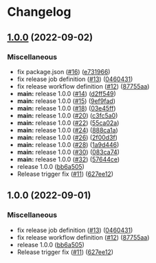 # Changelog

## [1.0.0](https://github.com/sygmaprotocol/sygma-sdk/compare/v1.0.0...v1.0.0) (2022-09-02)


### Miscellaneous

* fix package.json ([#16](https://github.com/sygmaprotocol/sygma-sdk/issues/16)) ([e731966](https://github.com/sygmaprotocol/sygma-sdk/commit/e73196621f78582b83fab77fa182e74f4e7100c7))
* fix release job definition ([#13](https://github.com/sygmaprotocol/sygma-sdk/issues/13)) ([0460431](https://github.com/sygmaprotocol/sygma-sdk/commit/046043136a1aa915d9908ab9928fa72c48ed7692))
* fix release workflow definition ([#12](https://github.com/sygmaprotocol/sygma-sdk/issues/12)) ([87755aa](https://github.com/sygmaprotocol/sygma-sdk/commit/87755aa390cafacca8ce63ae8f90e507937ffc76))
* **main:** release 1.0.0 ([#14](https://github.com/sygmaprotocol/sygma-sdk/issues/14)) ([d2ff549](https://github.com/sygmaprotocol/sygma-sdk/commit/d2ff549d78db85114db0157d8ecc2c8becbaf258))
* **main:** release 1.0.0 ([#15](https://github.com/sygmaprotocol/sygma-sdk/issues/15)) ([9ef9fad](https://github.com/sygmaprotocol/sygma-sdk/commit/9ef9fadd8b4edd80a8e065623b0f114562cb0804))
* **main:** release 1.0.0 ([#18](https://github.com/sygmaprotocol/sygma-sdk/issues/18)) ([03e45ff](https://github.com/sygmaprotocol/sygma-sdk/commit/03e45ffad3890f71e3a5dbe629918d28f8b9debf))
* **main:** release 1.0.0 ([#20](https://github.com/sygmaprotocol/sygma-sdk/issues/20)) ([c3fc5a0](https://github.com/sygmaprotocol/sygma-sdk/commit/c3fc5a0e17cfb1cb15b30cacdccf94de1975452b))
* **main:** release 1.0.0 ([#22](https://github.com/sygmaprotocol/sygma-sdk/issues/22)) ([55ca02a](https://github.com/sygmaprotocol/sygma-sdk/commit/55ca02a1dbe2f9387e499efb2cd09018c1aaaa05))
* **main:** release 1.0.0 ([#24](https://github.com/sygmaprotocol/sygma-sdk/issues/24)) ([888ca1a](https://github.com/sygmaprotocol/sygma-sdk/commit/888ca1a61537ab41c986571873950d75df474848))
* **main:** release 1.0.0 ([#26](https://github.com/sygmaprotocol/sygma-sdk/issues/26)) ([2f00d3f](https://github.com/sygmaprotocol/sygma-sdk/commit/2f00d3fef110129b6bfb72d474856d0b4dde37cc))
* **main:** release 1.0.0 ([#28](https://github.com/sygmaprotocol/sygma-sdk/issues/28)) ([1a9d446](https://github.com/sygmaprotocol/sygma-sdk/commit/1a9d4463084b68dd39a0c58a43f7539d81c89623))
* **main:** release 1.0.0 ([#30](https://github.com/sygmaprotocol/sygma-sdk/issues/30)) ([083ca74](https://github.com/sygmaprotocol/sygma-sdk/commit/083ca745e8517df5a07db620416166aba8c267a7))
* **main:** release 1.0.0 ([#32](https://github.com/sygmaprotocol/sygma-sdk/issues/32)) ([57644ce](https://github.com/sygmaprotocol/sygma-sdk/commit/57644cedb7eb2430559d33d7a3a22266131c0b84))
* release 1.0.0 ([bb6a505](https://github.com/sygmaprotocol/sygma-sdk/commit/bb6a5053d843960f445f0dacebe101745f4d908f))
* Release trigger fix ([#11](https://github.com/sygmaprotocol/sygma-sdk/issues/11)) ([627ee12](https://github.com/sygmaprotocol/sygma-sdk/commit/627ee121c9c35d562e27388e9257dc944e19d68a))

## 1.0.0 (2022-09-01)


### Miscellaneous

* fix release job definition ([#13](https://github.com/sygmaprotocol/sygma-sdk/issues/13)) ([0460431](https://github.com/sygmaprotocol/sygma-sdk/commit/046043136a1aa915d9908ab9928fa72c48ed7692))
* fix release workflow definition ([#12](https://github.com/sygmaprotocol/sygma-sdk/issues/12)) ([87755aa](https://github.com/sygmaprotocol/sygma-sdk/commit/87755aa390cafacca8ce63ae8f90e507937ffc76))
* release 1.0.0 ([bb6a505](https://github.com/sygmaprotocol/sygma-sdk/commit/bb6a5053d843960f445f0dacebe101745f4d908f))
* Release trigger fix ([#11](https://github.com/sygmaprotocol/sygma-sdk/issues/11)) ([627ee12](https://github.com/sygmaprotocol/sygma-sdk/commit/627ee121c9c35d562e27388e9257dc944e19d68a))
